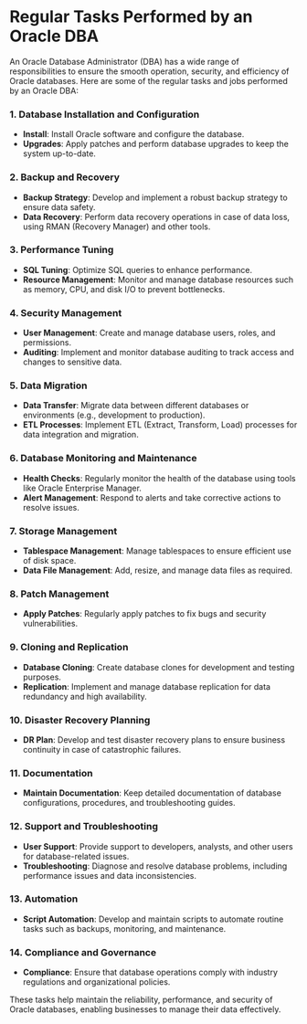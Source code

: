 # Regular Tasks Performed by an Oracle DBA

An Oracle Database Administrator (DBA) has a wide range of responsibilities to ensure the smooth operation, security, and efficiency of Oracle databases. Here are some of the regular tasks and jobs performed by an Oracle DBA:

### 1. **Database Installation and Configuration**
- **Install**: Install Oracle software and configure the database.
- **Upgrades**: Apply patches and perform database upgrades to keep the system up-to-date.

### 2. **Backup and Recovery**
- **Backup Strategy**: Develop and implement a robust backup strategy to ensure data safety.
- **Data Recovery**: Perform data recovery operations in case of data loss, using RMAN (Recovery Manager) and other tools.

### 3. **Performance Tuning**
- **SQL Tuning**: Optimize SQL queries to enhance performance.
- **Resource Management**: Monitor and manage database resources such as memory, CPU, and disk I/O to prevent bottlenecks.

### 4. **Security Management**
- **User Management**: Create and manage database users, roles, and permissions.
- **Auditing**: Implement and monitor database auditing to track access and changes to sensitive data.

### 5. **Data Migration**
- **Data Transfer**: Migrate data between different databases or environments (e.g., development to production).
- **ETL Processes**: Implement ETL (Extract, Transform, Load) processes for data integration and migration.

### 6. **Database Monitoring and Maintenance**
- **Health Checks**: Regularly monitor the health of the database using tools like Oracle Enterprise Manager.
- **Alert Management**: Respond to alerts and take corrective actions to resolve issues.

### 7. **Storage Management**
- **Tablespace Management**: Manage tablespaces to ensure efficient use of disk space.
- **Data File Management**: Add, resize, and manage data files as required.

### 8. **Patch Management**
- **Apply Patches**: Regularly apply patches to fix bugs and security vulnerabilities.

### 9. **Cloning and Replication**
- **Database Cloning**: Create database clones for development and testing purposes.
- **Replication**: Implement and manage database replication for data redundancy and high availability.

### 10. **Disaster Recovery Planning**
- **DR Plan**: Develop and test disaster recovery plans to ensure business continuity in case of catastrophic failures.

### 11. **Documentation**
- **Maintain Documentation**: Keep detailed documentation of database configurations, procedures, and troubleshooting guides.

### 12. **Support and Troubleshooting**
- **User Support**: Provide support to developers, analysts, and other users for database-related issues.
- **Troubleshooting**: Diagnose and resolve database problems, including performance issues and data inconsistencies.

### 13. **Automation**
- **Script Automation**: Develop and maintain scripts to automate routine tasks such as backups, monitoring, and maintenance.

### 14. **Compliance and Governance**
- **Compliance**: Ensure that database operations comply with industry regulations and organizational policies.

These tasks help maintain the reliability, performance, and security of Oracle databases, enabling businesses to manage their data effectively.
